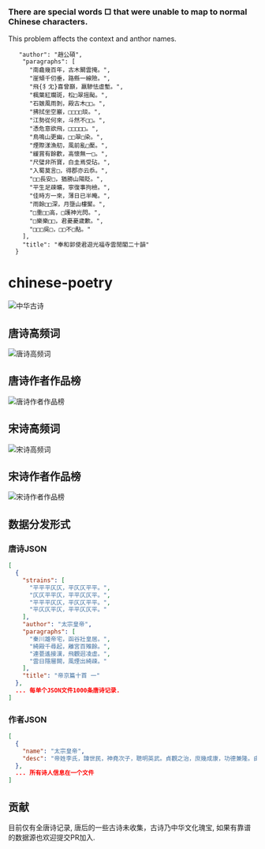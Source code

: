 
### There are special words □ that were unable to map to normal Chinese characters.

This problem affects the context and anthor names.
```
   "author": "趙公碩", 
    "paragraphs": [
      "南龕幾百年，古木闞雲掩。", 
      "崖傾千仞垂，路縣一線險。", 
      "飛{犭冘}喜曾巔，羸驂怯虛塹。", 
      "楓葉紅斕斑，松□翠摇颭。", 
      "石皴風雨剝，殿古木□□。", 
      "拂拭坐空巖，□□□□琰。", 
      "江勢從何來，斗然不□□。", 
      "憑危意欲飛，□□□□□。", 
      "鳥鳴山更幽，□□翠□染。", 
      "煙際漾漁舠，風前亂□檿。", 
      "緩賞有餘歡，高懷無一□。", 
      "尺璧非所寶，白圭焉受玷。", 
      "入蜀莫言□，得郡亦云忝。", 
      "□□長安□，猶勝山陽貶。", 
      "平生足疎曠，寧復事拘檢。", 
      "佳時方一來，薄日已半晻。", 
      "雨餘□□深，月墮山樓黶。", 
      "□重□□高，□護神光閃。", 
      "□樂樂□□，君憂憂歲歉。", 
      "□□□吳□，□□不□點。"
    ], 
    "title": "奉和郭使君遊光福寺雲閒閣二十韻"
  }
```

# chinese-poetry

![中华古诗](https://raw.githubusercontent.com/jackeyGao/chinese-poetry/master/images/full-tang-poetry.png "中华古诗")

## 唐诗高频词

![唐诗高频词](https://raw.githubusercontent.com/jackeyGao/chinese-poetry/master/images/tang_text_topK.png "唐诗高频词")

## 唐诗作者作品榜

![唐诗作者作品榜](https://raw.githubusercontent.com/jackeyGao/chinese-poetry/master/images/tang_author_topK.png "唐诗作者作品榜")

## 宋诗高频词

![宋诗高频词](https://raw.githubusercontent.com/jackeyGao/chinese-poetry/master/images/song_text_topK.png "宋诗高频词")

## 宋诗作者作品榜

![宋诗作者作品榜](https://raw.githubusercontent.com/jackeyGao/chinese-poetry/master/images/song_author_topK.png "宋诗作者作品榜")


## 数据分发形式

### 唐诗JSON

```json
[
  {
    "strains": [
      "平平平仄仄，平仄仄平平。",
      "仄仄平平仄，平平仄仄平。",
      "平平平仄仄，平仄仄平平。",
      "平仄仄平仄，平平仄仄平。"
    ],
    "author": "太宗皇帝",
    "paragraphs": [
      "秦川雄帝宅，函谷壯皇居。",
      "綺殿千尋起，離宮百雉餘。",
      "連甍遙接漢，飛觀迥凌虛。",
      "雲日隱層闕，風煙出綺疎。"
    ],
    "title": "帝京篇十首 一"
  },
  ... 每单个JSON文件1000条唐诗记录.
]
```
### 作者JSON

```json
[
  {
    "name": "太宗皇帝",
    "desc": "帝姓李氏，諱世民，神堯次子，聰明英武。貞觀之治，庶幾成康，功德兼隆。由漢以來，未之有也。而銳情經術， >初建秦邸，即開文學館，召名儒十八人爲學士。既即位，殿左置弘文館，悉引內學士，番宿更休。聽朝之間，則與討論典籍，雜以文詠。或日昃夜艾，未嘗少怠。詩筆草隸，卓越前古。至於天文秀發，沈麗高朗，有唐三百年風雅之盛，帝實有以啓之焉。在位二十四年，諡曰文。集四十卷。館閣書目，詩一卷，六十九首。今編詩一卷。"
  },
  ... 所有诗人信息在一个文件
]
```


## 贡献

目前仅有全唐诗记录, 唐后的一些古诗未收集，古诗乃中华文化瑰宝, 如果有靠谱的数据源也欢迎提交PR加入.  

